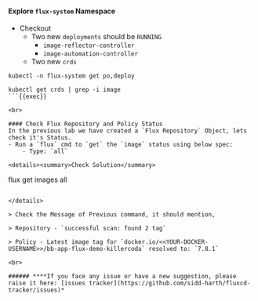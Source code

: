 #### Explore `flux-system` Namespace
- Checkout
    - Two new `deployments` should be `RUNNING`
        - `image-reflector-controller`
        - `image-automation-controller`
    - Two new `crds`

```
kubectl -n flux-system get po,deploy

kubectl get crds | grep -i image
```{{exec}}

<br>

#### Check Flux Repository and Policy Status
In the previous lab we have created a `Flux Repository` Object, lets check it's Status.
- Run a `flux` cmd to `get` the `image` status using below spec:
    - Type: `all`

<details><summary>Check Solution</summary>

```
flux get images all
```{{exec}}

</details>

> Check the Message of Previous command, it should mention, 

> Repository - `successful scan: found 2 tag`

> Policy - Latest image tag for `docker.io/<<YOUR-DOCKER-USERNAME>>/bb-app-flux-demo-killercoda` resolved to: `7.8.1`

<br>

###### ****If you face any issue or have a new suggestion, please raise it here: [issues tracker](https://github.com/sidd-harth/fluxcd-tracker/issues)*